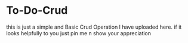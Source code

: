# To-Do-Crud
this is just a simple and Basic Crud Operation I have uploaded here. if it looks helpfully to you just pin me n show your appreciation

